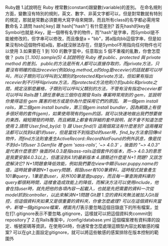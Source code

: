 Ruby題
1.試說明在 Ruby 裡常數(constant)跟變數(variable)的差別。
在命名規則方面，變數沒有特別的規則，英文、數字、非英文字都可以，但是對常數就有特別的規定，那就是常數必須要用大寫字母來開頭，而且所有class的名字都必需用常數命名
2.請問 hash[:key] 跟 hash["hash"] 有什麼差別?
首先hash的key是Symbol也就是:Key，是一個帶有名字的物件，而"hash"是字串，而Symbol是不能被修改的，但字串可以修改，而且像是a = "bb"，將a指向bb這個字串，但是如果沒有bb這個物件給a指，那a就沒辦法存在，但是Symbol不用指向任何物件也可以使用
3.如果要在 1 到 100 的數字當中，任意取出 5 個不重複的亂數，你會怎麼做？
puts [*1..100].sample(5)
4.試說明在 Ruby 裡 public、protected 與 private method 的差別。
public的方法是所有人都可以直接存取的，而private方法，只要沒有明確的指出recevier(例如dog.method_a的dog是recevier)的話就都可以呼叫，所以子類別可以呼叫到父類別的protected和private方法，但如果有指出recevier則不行呼叫private方法，而protected方法他則介於public和private之間，規定沒那麼嚴格，子類別可以呼叫父類別的方法，不管有沒有指定recevier都可以呼叫
Rails題
1.請任意舉出三個你在開發 Rails 專案時常用到的 gem，並說明你覺得這些 gem 厲害的地方或是你為什麼採用它們的原因。
第一個gem install rails，第二個gem install bundle，第三個gem install bundler，因為網路上有很多很好用的套件(gem)，如果使用現有的gem的話，就可以快速地做出我們想要做的東西，縮短開發的時間，而且網路上都會有詳細的套件說明，就不會不知道怎麼使用
2.請問 User.find_by(id: 1) 跟 User.find(1) 這兩個寫法有什麼差別?
這兩種寫法都可以找到id是1的user，但是當找不到指定id的user時，find_by方法會回傳nil物件，而find方法則會產生ActiveRecord::RecordNotFound的例外訊息，像是找不到id=1的user
3.Gemfile 裡 gem 'sass-rails', '~> 4.0.3' ，後面的 "~> 4.0.3" 是代表什麼意思?
後面的4.0.3是指sass-rails這個套件的版本，而~> 4.0.3的意思是我要安裝4.0.3以上，但還沒到4.1的最新版本
4.請簡述什麼是 N+1 問題? 又該怎麼解決它?
N+1問題會降低效能，例如我們要在view中顯示user.puppy.name的值，這時就會導致N+1 query問題，假設user有100筆資料，這時程式就會產生101筆query，1筆是查user，另外100筆是查puppy，而且每一筆查詢資料庫的query都很耗時間，這樣會造成效能上的降低，而解決方法可以使用include，他會在找user時，就先把他的各項內容一起載入，也就是先把需要的資料一次從model抓到controller，以此來解決N+1問題
Git題
1.空的資料夾無法被加入Git版控，但這個資料夾如果又是很重要的資料夾，你會怎麼處理?
可以在這個資料夾當中，新增一個gitignore檔案，裡面先打*表示要忽略這個目錄底下的所有檔案，並在打!.gitignore表示不要忽略.gitignore，這樣就可以把這個資料夾commit到repository了
2.在Rails專案中，/config/database.yml 這個檔案裡有資料庫的設定、帳號密碼等資訊，在使用Git時，你通常會怎麼處理這類型內容比較敏感的檔案?
可以在git上面設定gitignore，就可以將這些敏感的感案排除在版本控制的範圍外
